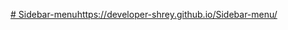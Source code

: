 [# Sidebar-menu](https://developer-shrey.github.io/Sidebar-menu/)https://developer-shrey.github.io/Sidebar-menu/
